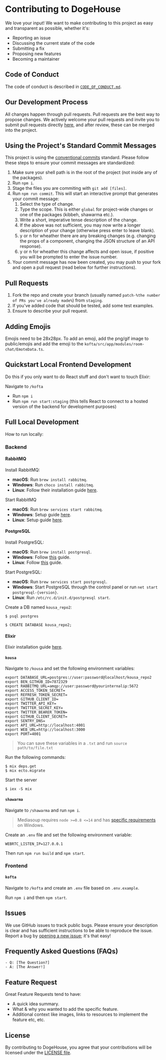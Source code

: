 # Contributing to DogeHouse
We love your input! We want to make contributing to this project as easy and transparent as possible, whether it's:
- Reporting an issue
- Discussing the current state of the code
- Submitting a fix
- Proposing new features
- Becoming a maintainer

## Code of Conduct
The code of conduct is described in [`CODE_OF_CONDUCT.md`](CODE_OF_CONDUCT.md).

## Our Development Process
All changes happen through pull requests. Pull requests are the best way to propose changes. We actively welcome your pull requests and invite you to submit pull requests directly <a href="https://github.com/benawad/dogehouse/pulls">here</a>, and after review, these can be merged into the project.

## Using the Project's Standard Commit Messages
This project is using the [conventional commits](https://www.conventionalcommits.org/en/v1.0.0-beta.2/) standard. Please follow these steps to ensure your
commit messages are standardized:
1. Make sure your shell path is in the root of the project (not inside any of the packages).
2. Run `npm i`.
3. Stage the files you are commiting with `git add [files]`.
4. Run `npm run commit`. This will start an interactive prompt that generates your commit message:
    1. Select the type of change.
    2. Type the scope. This is either `global` for project-wide changes or one of the packages (kibbeh, shawarma etc.).
    3. Write a short, imperative tense description of the change.
    4. If the above was not sufficient, you may now write a longer description of your change (otherwise press enter to leave blank).
    5. y or n for wheather there are any breaking changes (e.g. changing the props of a component, changing the JSON structure of an API response).
    6. y or n for wheather this change affects and open issue, if positive you will be prompted to enter the issue number.
5. Your commit message has now been created, you may push to your fork and open a pull request (read below for further instructions).

## Pull Requests
1. Fork the repo and create your branch (usually named `patch-%the number of PRs you've already made%`) from `staging`.
2. If you've added code that should be tested, add some test examples.
3. Ensure to describe your pull request.

## Adding Emojis
Emojis need to be 28x28px. To add an emoji, add the png/gif image to public/emojis and add the emoji to the `kofta/src/app/modules/room-chat/EmoteData.ts`.

## Quickstart Local Frontend Development
Do this if you only want to do React stuff and don't want to touch Elixir:

Navigate to `/kofta`

- Run `npm i`
- Run `npm run start:staging` (this tells React to connect to a hosted version of the backend for development purposes)

## Full Local Development
How to run locally:

### Backend
#### RabbitMQ
Install RabbitMQ:
- **macOS**: Run `brew install rabbitmq`.
- **Windows**: Run `choco install rabbitmq`.
- **Linux**: Follow their installation guide [here](https://www.rabbitmq.com/download.html).

Start RabbitMQ
- **macOS**: Run `brew services start rabbitmq`.
- **Windows**: Setup guide [here](https://www.rabbitmq.com/install-windows.html).
- **Linux**: Setup guide [here](https://www.rabbitmq.com/install-debian.html).

#### PostgreSQL
Install PostgreSQL:
- **macOS**: Run `brew install postgresql`.
- **Windows**: Follow [this](https://www.postgresqltutorial.com/install-postgresql/) guide.
- **Linux**: Follow [this](https://www.postgresqltutorial.com/install-postgresql-linux/) guide.

Start PostgreSQL:
- **macOS**: Run `brew services start postgresql`.
- **Windows**: Start PostgreSQL through the control panel or run `net start postgresql-{version}`.
- **Linux**: Run `/etc/rc.d/init.d/postgresql start`.

Create a DB named `kousa_repo2`:

```shell
$ psql postgres

$ CREATE DATABASE kousa_repo2;
```

#### Elixir
Elixir installation guide [here](https://elixir-lang.org/install.html).

#### `kousa`
Navigate to `/kousa` and set the following environment variables:
```
export DATABASE_URL=postgres://user:password@localhost/kousa_repo2
export BEN_GITHUB_ID=7872329
export RABBITMQ_URL=amqp://user:password@yourinternalip:5672
export ACCESS_TOKEN_SECRET=
export REFRESH_TOKEN_SECRET=
export GITHUB_CLIENT_ID=
export TWITTER_API_KEY=
export TWITTER_SECRET_KEY=
export TWITTER_BEARER_TOKEN=
export GITHUB_CLIENT_SECRET=
export SENTRY_DNS=
export API_URL=http://localhost:4001
export WEB_URL=http://localhost:3000
export PORT=4001
```

> You can save these variables in a `.txt` and run `source path/to/file.txt`

Run the following commands:
```shell
$ mix deps.get
$ mix ecto.migrate
```

Start the server
```shell
$ iex -S mix
```

#### `shawarma`
Navigate to `/shawarma` and run `npm i`.

> Mediasoup requires `node >=0.8 <=14` and has [specific requirements](https://mediasoup.org/documentation/v3/mediasoup/installation/#windows) on Windows.

Create an `.env` file and set the following environment variable:

```
WEBRTC_LISTEN_IP=127.0.0.1
```

Then run `npm run build` and `npm start`.

### Frontend

#### `kofta`
Navigate to `/kofta` and create an `.env` file based on `.env.example`.

Run `npm i` and then `npm start`.
## Issues
We use GitHub issues to track public bugs. Please ensure your description is
clear and has sufficient instructions to be able to reproduce the issue. Report a bug by <a href="https://github.com/benawad/dogehouse/issues">opening a new issue</a>; it's that easy!

## Frequently Asked Questions (FAQs)
<!--- I thought it would be great to have a list of FAQs for the project to help save time for new contributors--->
    - Q: [The Question?]
    - A: [The Answer!]

## Feature Request
Great Feature Requests tend to have:

- A quick idea summary.
- What & why you wanted to add the specific feature.
- Additional context like images, links to resources to implement the feature etc, etc.

## License
By contributing to DogeHouse, you agree that your contributions will be licensed
under the [LICENSE file](LICENSE).
